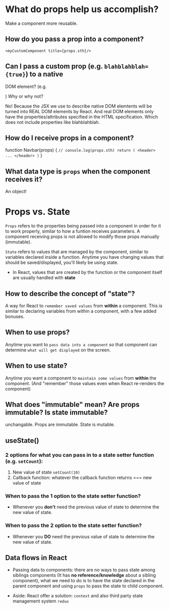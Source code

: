 # What do props help us accomplish?
Make a component more reusable.

## How do you pass a prop into a component?
`<myCustomComponent title={props.sth}/>`

## Can I pass a custom prop (e.g. `blahblahblah={true}`) to a native
   DOM element? (e.g. <div blahblahblah={true}>) Why or why not?

No! Because the JSX we use to describe native DOM elemtents will
be turned into REAL DOM elements by React. And real DOM elements
only have the properties/attributes specified in the HTML specification.
Which does not include properties like blahblahblah.

## How do I receive props in a component?
function Navbar(props) {
    `// console.log(props.sth)
    return (
        <header>
            ...
        </header>
    )`
}

## What data type is `props` when the component receives it?
An object!

# Props vs. State
`Props` refers to the properties being passed into a component in order for it to work properly, similar to how a funtion receives parameters. A component receiving props is not allowed to modify those props manually (immutable).

`State` refers to values that are managed by the component, similar to variables declared inside a function. Anytime you have changing values that should be saved/displayed, you'll likely be using state.
- In React, values that are created by the function or the component itself are usually handled with **state**


## How to describe the concept of "state"?
A way for React to `remember saved values` from **within** a component.
This is similar to declaring variables from within a component,
with a few added bonuses.

## When to use props?
Anytime you want to `pass data into a component` so that
component can determine `what will get displayed` on the
screen.

## When to use state?
Anytime you want a component to `maintain some values` from
**within** the component. (And "remember" those values even
when React re-renders the component)

## What does "immutable" mean? Are props immutable? Is state immutable?
unchangable. Props are immutable. State is mutable.

## useState()

### 2 options for what you can pass in to a state setter function (e.g. `setCount`): 

1. New value of state `setCount(10)`
2. Callback function: whatever the callback function returns === new value of state


### When to pass the 1 option to the state setter function?
- Whenever you **don't** need the previous value of state to determine the new value of state.


### When to pass the 2 option to the state setter function?
- Whenever you **DO** need the previous value of state to determine the new value of state.
 
## Data flows in React
- Passing data to components: there are no ways to pass state among siblings components (It has **no reference/knowledge** about a sibling component), what we need to do is to have the state declared in the parent component and using `props` to pass the state to child component. 

- Aside: React offer a solution: `context` and also third party state management system `redux`
